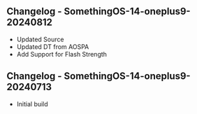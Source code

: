 ## Changelog - SomethingOS-14-oneplus9-20240812
- Updated Source
- Updated DT from AOSPA
- Add Support for Flash Strength

## Changelog - SomethingOS-14-oneplus9-20240713
- Initial build